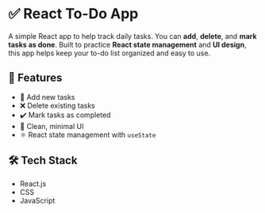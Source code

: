 # ✅ React To-Do App

A simple React app to help track daily tasks. You can **add**, **delete**, and **mark tasks as done**. Built to practice **React state management** and **UI design**, this app helps keep your to-do list organized and easy to use.

## 🚀 Features

- 📝 Add new tasks
- ❌ Delete existing tasks
- ✔️ Mark tasks as completed
- 🌙 Clean, minimal UI
- ⚛️ React state management with `useState`

## 🛠️ Tech Stack

- React.js
- CSS
- JavaScript
